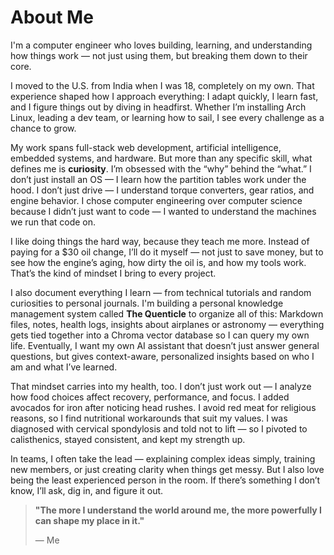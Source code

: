 # About Me

I'm a computer engineer who loves building, learning, and understanding how things work — not just using them, but breaking them down to their core.

I moved to the U.S. from India when I was 18, completely on my own. That experience shaped how I approach everything: I adapt quickly, I learn fast, and I figure things out by diving in headfirst. Whether I’m installing Arch Linux, leading a dev team, or learning how to sail, I see every challenge as a chance to grow.

My work spans full-stack web development, artificial intelligence, embedded systems, and hardware. But more than any specific skill, what defines me is **curiosity**. I’m obsessed with the “why” behind the “what.” I don’t just install an OS — I learn how the partition tables work under the hood. I don’t just drive — I understand torque converters, gear ratios, and engine behavior. I chose computer engineering over computer science because I didn’t just want to code — I wanted to understand the machines we run that code on.

I like doing things the hard way, because they teach me more. Instead of paying for a $30 oil change, I’ll do it myself — not just to save money, but to see how the engine’s aging, how dirty the oil is, and how my tools work. That’s the kind of mindset I bring to every project.

I also document everything I learn — from technical tutorials and random curiosities to personal journals. I'm building a personal knowledge management system called **The Quenticle** to organize all of this: Markdown files, notes, health logs, insights about airplanes or astronomy — everything gets tied together into a Chroma vector database so I can query my own life. Eventually, I want my own AI assistant that doesn’t just answer general questions, but gives context-aware, personalized insights based on who I am and what I’ve learned.

That mindset carries into my health, too. I don’t just work out — I analyze how food choices affect recovery, performance, and focus. I added avocados for iron after noticing head rushes. I avoid red meat for religious reasons, so I find nutritional workarounds that suit my values. I was diagnosed with cervical spondylosis and told not to lift — so I pivoted to calisthenics, stayed consistent, and kept my strength up.

In teams, I often take the lead — explaining complex ideas simply, training new members, or just creating clarity when things get messy. But I also love being the least experienced person in the room. If there’s something I don’t know, I’ll ask, dig in, and figure it out.

> **"The more I understand the world around me, the more powerfully I can shape my place in it."**
>
> — Me
